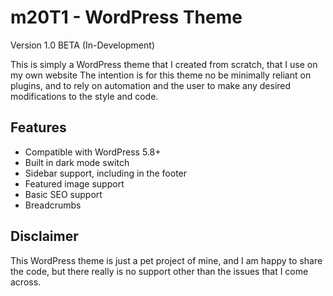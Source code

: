 # m20T1 - WordPress Theme
Version 1.0 BETA (In-Development)

This is simply a WordPress theme that I created from scratch, that I use on my own website
The intention is for this theme no be minimally reliant on plugins, and to rely on automation and the user to make any desired modifications to the style and code.

## Features
- Compatible with WordPress 5.8+
- Built in dark mode switch
- Sidebar support, including in the footer
- Featured image support
- Basic SEO support
- Breadcrumbs

## Disclaimer
This WordPress theme is just a pet project of mine, and I am happy to share the code, but there really is no support other than the issues that I come across.